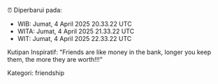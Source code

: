 ⏰ Diperbarui pada:
- WIB: Jumat, 4 April 2025 20.33.22 UTC
- WITA: Jumat, 4 April 2025 21.33.22 UTC
- WIT: Jumat, 4 April 2025 22.33.22 UTC

Kutipan Inspiratif:
"Friends are like money in the bank, longer you keep them, the more they are worth!!!"


Kategori: friendship

